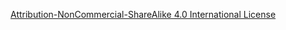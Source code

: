 [Attribution-NonCommercial-ShareAlike 4.0 International License](https://creativecommons.org/licenses/by-nc-sa/4.0/)
